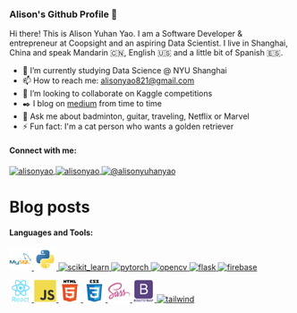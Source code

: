 ### Alison's Github Profile 👋

Hi there! This is Alison Yuhan Yao. I am a Software Developer & entrepreneur at Coopsight and an aspiring Data Scientist. I live in Shanghai, China and speak Mandarin 🇨🇳, English 🇺🇸 and a little bit of Spanish 🇪🇸. 

- 🌱 I’m currently studying Data Science @ NYU Shanghai
- 📫 How to reach me: alisonyao821@gmail.com
- 👯 I’m looking to collaborate on Kaggle competitions
- :black_nib: I blog on [medium](https://medium.com/@AlisonYuhanYao) from time to time
- 💬 Ask me about badminton, guitar, traveling, Netflix or Marvel
- ⚡ Fun fact: I'm a cat person who wants a golden retriever


<h4 align="left">Connect with me:</h4>
<p align="left">
  <a href="https://www.linkedin.com/in/yuhanyao/" target="blank">
    <img align="center" src="https://cdn.jsdelivr.net/npm/simple-icons@3.0.1/icons/linkedin.svg" alt="alisonyao" height="30" width="40" />
  </a>
  <a href="https://kaggle.com/alisonyao" target="blank">
    <img align="center" src="https://raw.githubusercontent.com/rahuldkjain/github-profile-readme-generator/master/src/images/icons/Social/kaggle.svg" alt="alisonyao" height="30" width="40" />
  </a>
  <a href="https://medium.com/@alisonyuhanyao" target="blank">
    <img align="center" src="https://raw.githubusercontent.com/rahuldkjain/github-profile-readme-generator/master/src/images/icons/Social/medium.svg" alt="@alisonyuhanyao" height="30" width="40" />
  </a>
</p>
</p>


# Blog posts

<!-- BLOG-POST-LIST:START -->
<!-- BLOG-POST-LIST:END -->


<h4 align="left">Languages and Tools:</h4>
<p align="left"> 
  
  <!-- MySQL -->
  <a href="https://www.mysql.com/" target="_blank"> 
    <img src="https://raw.githubusercontent.com/devicons/devicon/master/icons/mysql/mysql-original-wordmark.svg" alt="mysql" width="40" height="40"/> 
  </a> 
  
  <!-- Python -->
  <a href="https://www.python.org" target="_blank"> 
    <img src="https://raw.githubusercontent.com/devicons/devicon/master/icons/python/python-original.svg" alt="python" width="40" height="40"/> 
  </a> 
  
  <!-- Sklearn -->
  <a href="https://scikit-learn.org/" target="_blank"> 
    <img src="https://upload.wikimedia.org/wikipedia/commons/0/05/Scikit_learn_logo_small.svg" alt="scikit_learn" width="40" height="40"/> 
  </a> 
  
  <!-- Pytorch -->
  <a href="https://pytorch.org/" target="_blank"> 
    <img src="https://www.vectorlogo.zone/logos/pytorch/pytorch-icon.svg" alt="pytorch" width="40" height="40"/> 
  </a> 
  
  <!-- OpenCV -->
  <a href="https://opencv.org/" target="_blank"> 
    <img src="https://www.vectorlogo.zone/logos/opencv/opencv-icon.svg" alt="opencv" width="40" height="40"/> 
  </a> 
  
  <!-- Flask -->
  <a href="https://flask.palletsprojects.com/" target="_blank"> 
    <img src="https://www.vectorlogo.zone/logos/pocoo_flask/pocoo_flask-icon.svg" alt="flask" width="40" height="40"/> 
  </a> 
  
  <!-- Firebase -->
  <a href="https://firebase.google.com/" target="_blank"> 
    <img src="https://www.vectorlogo.zone/logos/firebase/firebase-icon.svg" alt="firebase" width="40" height="40"/> 
  </a>
  
  <div></div>
  
  <!-- React -->
  <a href="https://reactjs.org/" target="_blank"> 
    <img src="https://raw.githubusercontent.com/devicons/devicon/master/icons/react/react-original-wordmark.svg" alt="react" width="40" height="40"/> 
  </a> 
  
  <!-- Javascript -->
  <a href="https://developer.mozilla.org/en-US/docs/Web/JavaScript" target="_blank"> 
    <img src="https://raw.githubusercontent.com/devicons/devicon/master/icons/javascript/javascript-original.svg" alt="javascript" width="40" height="40"/> 
  </a> 
  
  <!-- HTML -->
  <a href="https://www.w3.org/html/" target="_blank"> 
    <img src="https://raw.githubusercontent.com/devicons/devicon/master/icons/html5/html5-original-wordmark.svg" alt="html5" width="40" height="40"/> 
  </a> 
  
  <!-- CSS -->
  <a href="https://www.w3schools.com/css/" target="_blank"> 
    <img src="https://raw.githubusercontent.com/devicons/devicon/master/icons/css3/css3-original-wordmark.svg" alt="css3" width="40" height="40"/> 
  </a> 
  
  <!-- SASS -->
  <a href="https://sass-lang.com" target="_blank"> 
    <img src="https://raw.githubusercontent.com/devicons/devicon/master/icons/sass/sass-original.svg" alt="sass" width="40" height="40"/> 
  </a>
  
  <!-- Bootstrap -->
  <a href="https://getbootstrap.com" target="_blank"> 
    <img src="https://raw.githubusercontent.com/devicons/devicon/master/icons/bootstrap/bootstrap-plain-wordmark.svg" alt="bootstrap" width="40" height="40"/> 
  </a> 
  
  <!-- Tailwind -->
  <a href="https://tailwindcss.com/" target="_blank"> 
    <img src="https://www.vectorlogo.zone/logos/tailwindcss/tailwindcss-icon.svg" alt="tailwind" width="40" height="40"/> 
  </a> 
 
 </p>

<!--
https://docs.github.com/en/github/setting-up-and-managing-your-github-profile/customizing-your-profile/managing-your-profile-readme

https://rahuldkjain.github.io/gh-profile-readme-generator/

- 🔭 I’m currently working on ...
- 🤔 I’m looking for help with ...
- 😄 Pronouns: ...
-->
